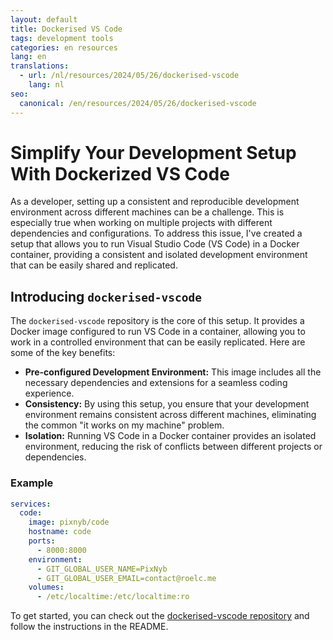 ```yaml
---
layout: default
title: Dockerised VS Code
tags: development tools
categories: en resources
lang: en
translations:
  - url: /nl/resources/2024/05/26/dockerised-vscode
    lang: nl
seo:
  canonical: /en/resources/2024/05/26/dockerised-vscode
---
```


# Simplify Your Development Setup With Dockerized VS Code

As a developer, setting up a consistent and reproducible development environment across different machines can be a challenge. This is especially true when working on multiple projects with different dependencies and configurations. To address this issue, I've created a setup that allows you to run Visual Studio Code (VS Code) in a Docker container, providing a consistent and isolated development environment that can be easily shared and replicated.
<!--more-->

## Introducing `dockerised-vscode`

The `dockerised-vscode` repository is the core of this setup. It provides a Docker image configured to run VS Code in a container, allowing you to work in a controlled environment that can be easily replicated. Here are some of the key benefits:

- **Pre-configured Development Environment:** This image includes all the necessary dependencies and extensions for a seamless coding experience.
- **Consistency:** By using this setup, you ensure that your development environment remains consistent across different machines, eliminating the common "it works on my machine" problem.
- **Isolation:** Running VS Code in a Docker container provides an isolated environment, reducing the risk of conflicts between different projects or dependencies.

### Example

```yaml
services:
  code:
    image: pixnyb/code
    hostname: code
    ports:
      - 8000:8000
    environment:
      - GIT_GLOBAL_USER_NAME=PixNyb
      - GIT_GLOBAL_USER_EMAIL=contact@roelc.me
    volumes:
      - /etc/localtime:/etc/localtime:ro
```

To get started, you can check out the [dockerised-vscode repository](https://github.com/PixNyb/dockerised-vscode) and follow the instructions in the README.